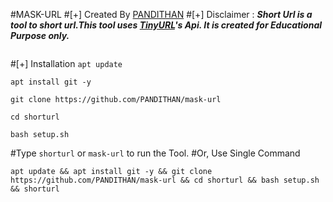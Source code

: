 #MASK-URL
#[+] Created By [PANDITHAN](https://github.com/PANDITHAN) 
#[+] Disclaimer :
***Short Url is a tool to short url.This tool uses [TinyURL](https://tinyurl.com/)'s Api. It is created for Educational Purpose only.***

<img src="" alt="" border="0" />

#[+] Installation
```apt update```

```apt install git -y```

```git clone https://github.com/PANDITHAN/mask-url```

```cd shorturl```

```bash setup.sh```

#Type `shorturl` or `mask-url` to run the Tool.
#Or, Use Single Command
```
apt update && apt install git -y && git clone https://github.com/PANDITHAN/mask-url && cd shorturl && bash setup.sh && shorturl
```
